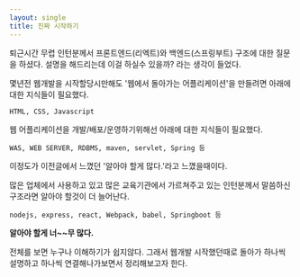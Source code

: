 ```yaml
---
layout: single
title: 진짜 시작하기 
---
```


퇴근시간 무렵 인턴분께서 프론트엔드(리엑트)와 백엔드(스프링부트) 구조에 대한 질문을 하셨다.
설명을 해드리는데 이걸 하실수 있을까? 라는 생각이 들었다. 

몇년전 웹개발을 시작할당시만해도 '웹에서 돌아가는 어플리케이션'을 만들려면 아래에 대한 지식들이 필요했다.

`HTML, CSS, Javascript`

웹 어플리케이션을 개발/배포/운영하기위해선 아래에 대한 지식들이 필요했다.

`WAS, WEB SERVER, RDBMS, maven, servlet, Spring 등` 

이정도가 이전글에서 느꼈던 '알아야 할게 많다.'라고 느꼈을때이다. 

많은 업체에서 사용하고 있고 많은 교육기관에서 가르쳐주고 있는 인턴분께서 말씀하신 구조라면 
알아야 할것이 더 늘어난다.

`nodejs, express, react, Webpack, babel, Springboot 등`  

**알아야 할게 너~~무 많다.**

전체를 보면 누구나 이해하기가 쉽지않다. 그래서 웹개발 시작했던때로 돌아가 하나씩 설명하고 하나씩 연결해나가보면서
정리해보고자 한다.